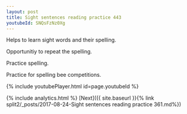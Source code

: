 ```yaml
---
layout: post
title: Sight sentences reading practice 443
youtubeId: SNQsFzNz0Xg
---
```

 
 
Helps to learn sight words and their spelling.

Opportunitiy to repeat the spelling. 

Practice spelling. 
 
Practice for spelling bee competitions. 
 
{% include youtubePlayer.html id=page.youtubeId %}
 
 
{% include analytics.html %} 
[Next]({{ site.baseurl }}{% link  split2/_posts/2017-08-24-Sight sentences reading practice 361.md%})
 
